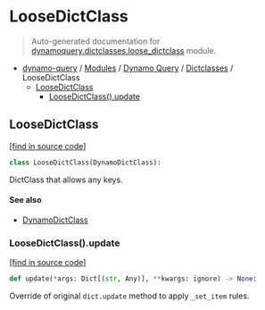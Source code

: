 # LooseDictClass

> Auto-generated documentation for [dynamoquery.dictclasses.loose_dictclass](https://github.com/altitudenetworks/dynamoquery/blob/master/dynamoquery/dictclasses/loose_dictclass.py) module.

- [dynamo-query](../../README.md#dynamoquery) / [Modules](../../MODULES.md#dynamo-query-modules) / [Dynamo Query](../index.md#dynamo-query) / [Dictclasses](index.md#dictclasses) / LooseDictClass
  - [LooseDictClass](#loosedictclass)
    - [LooseDictClass().update](#loosedictclassupdate)

## LooseDictClass

[[find in source code]](https://github.com/altitudenetworks/dynamoquery/blob/master/dynamoquery/dictclasses/loose_dictclass.py#L8)

```python
class LooseDictClass(DynamoDictClass):
```

DictClass that allows any keys.

#### See also

- [DynamoDictClass](dynamo_dictclass.md#dynamodictclass)

### LooseDictClass().update

[[find in source code]](https://github.com/altitudenetworks/dynamoquery/blob/master/dynamoquery/dictclasses/loose_dictclass.py#L32)

```python
def update(*args: Dict[(str, Any)], **kwargs: ignore) -> None:
```

Override of original `dict.update` method to apply `_set_item` rules.
